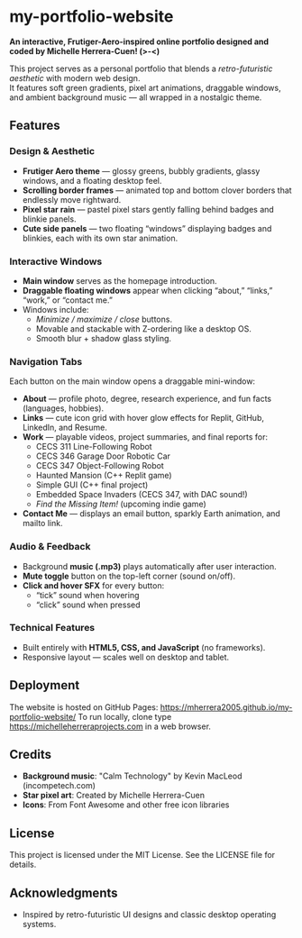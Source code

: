 # my-portfolio-website
**An interactive, Frutiger-Aero-inspired online portfolio designed and coded by Michelle Herrera-Cuen! (>-<)**  

This project serves as a personal portfolio that blends a *retro-futuristic aesthetic* with modern web design.  
It features soft green gradients, pixel art animations, draggable windows, and ambient background music — all wrapped in a nostalgic theme.

## Features
### Design & Aesthetic
- **Frutiger Aero theme** — glossy greens, bubbly gradients, glassy windows, and a floating desktop feel.  
- **Scrolling border frames** — animated top and bottom clover borders that endlessly move rightward.  
- **Pixel star rain** — pastel pixel stars gently falling behind badges and blinkie panels.  
- **Cute side panels** — two floating “windows” displaying badges and blinkies, each with its own star animation.

### Interactive Windows
- **Main window** serves as the homepage introduction.  
- **Draggable floating windows** appear when clicking “about,” “links,” “work,” or “contact me.”  
- Windows include:
  - *Minimize / maximize / close* buttons.
  - Movable and stackable with Z-ordering like a desktop OS.
  - Smooth blur + shadow glass styling.

### Navigation Tabs
Each button on the main window opens a draggable mini-window:
- **About** — profile photo, degree, research experience, and fun facts (languages, hobbies).  
- **Links** — cute icon grid with hover glow effects for Replit, GitHub, LinkedIn, and Resume.  
- **Work** — playable videos, project summaries, and final reports for:
  - CECS 311 Line-Following Robot  
  - CECS 346 Garage Door Robotic Car  
  - CECS 347 Object-Following Robot  
  - Haunted Mansion (C++ Replit game)  
  - Simple GUI (C++ final project)  
  - Embedded Space Invaders (CECS 347, with DAC sound!)  
  - *Find the Missing Item!* (upcoming indie game)  
- **Contact Me** — displays an email button, sparkly Earth animation, and mailto link.

### Audio & Feedback
- Background **music (.mp3)** plays automatically after user interaction.  
- **Mute toggle** button on the top-left corner (sound on/off).  
- **Click and hover SFX** for every button:
  - “tick” sound when hovering  
  - “click” sound when pressed  

### Technical Features
- Built entirely with **HTML5, CSS, and JavaScript** (no frameworks).  
- Responsive layout — scales well on desktop and tablet.

## Deployment
The website is hosted on GitHub Pages:
https://mherrera2005.github.io/my-portfolio-website/
To run locally, clone type https://michelleherreraprojects.com in a web browser.

## Credits
- **Background music**: "Calm Technology" by Kevin MacLeod (incompetech.com)
- **Star pixel art**: Created by Michelle Herrera-Cuen
- **Icons**: From Font Awesome and other free icon libraries

## License
This project is licensed under the MIT License. See the LICENSE file for details.

## Acknowledgments
- Inspired by retro-futuristic UI designs and classic desktop operating systems.